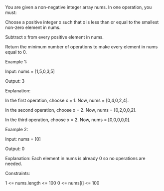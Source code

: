 You are given a non-negative integer array nums. In one operation, you must:

Choose a positive integer x such that x is less than or equal to the smallest non-zero element in nums.

Subtract x from every positive element in nums.

Return the minimum number of operations to make every element in nums equal to 0.

 

Example 1:

Input: nums = [1,5,0,3,5]

Output: 3

Explanation:

In the first operation, choose x = 1. Now, nums = [0,4,0,2,4].

In the second operation, choose x = 2. Now, nums = [0,2,0,0,2].

In the third operation, choose x = 2. Now, nums = [0,0,0,0,0].

Example 2:

Input: nums = [0]

Output: 0

Explanation: Each element in nums is already 0 so no operations are needed.
 

Constraints:

1 <= nums.length <= 100
0 <= nums[i] <= 100
